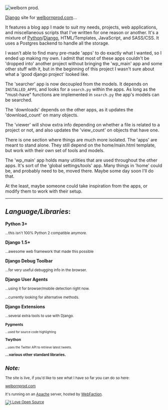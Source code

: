 ![welborn prod.](http://welbornprod.com/static/images/welbornprod-logo.png)

[Django] site for [welbornprod.com]...


It features a blog app I made to suit my needs, projects, web applications,
and miscellaneous scripts that I've written for one reason or another.
It's a mixture of [Python]/[Django], HTML/Templates, JavaScript, and SASS/CSS.
It uses a Postgres backend to handle all the storage.


I wasn't able to find many pre-made 'apps' to do exactly what I wanted,
so I ended up making my own. I admit that most of these apps couldn't be
'dropped into' another project without bringing the 'wp_main' app and some
other stuff with it, but in the beginning of this project I wasn't sure about
what a 'good django project' looked like.

The 'searcher' app is now decoupled from the models. It depends on
`INSTALLED_APPS`, and looks for a `search.py` within the apps. As long as the
"must-have" functions are implemented in `search.py` the app's models can
be searched.

The 'downloads' depends on the other apps, as it updates the 'download_count'
on many objects.

The 'viewer' will show extra info depending on whether a file is related to a
project or not, and also updates the 'view_count' on objects that have one.


There is one section where things are much more isolated. The 'apps' are meant
to stand alone. They still depend on the home/main.html template,
but work with their own set of tools and models.


The 'wp_main' app holds many utilities that are used throughout the other apps.
It's sort of the 'global settings/tools' app. Many things in 'home' could be,
and probably need to be, moved there. Maybe some day soon I'll do that.


At the least, maybe someone could take inspiration from the apps, or modify them
to work with their setup.


-----------------------

_*Language/Libraries*_:
-----------------------

**Python 3+**

  <small>...this isn't 100% Python 2 compatible anymore.</small>

**Django 1.5+**

  <small>...awesome web framework that made this possible</small>

**Django Debug Toolbar**

  <small>...for very useful debugging info in the browser.</small>

**Django User Agents**

  <small>...using it for browser/mobile detection right now. </small>

  <small>...currently looking for alternative methods.</small>

**Django Extensions**

  <small>...several extra tools to use with Django.

**Pygments**

  <small>...used for source code highlighting</small>

**Twython**

  <small>...uses the Twitter API to retrieve latest tweets.</small>


**...various other standard libraries.**



_*Note:*_
---------
The site is live, if you'd like to see what I have so far you can do so here:

[welbornprod.com]

It's running on an [Apache] server, hosted by [WebFaction].

[![I Love Open Source](http://www.iloveopensource.io/images/logo-lightbg.png)](http://www.iloveopensource.io/projects/53e6d33587659fce660044fe)

   [welbornprod.com]: http://welbornprod.com "welbornprod.com"
   [welbornprod.info]: http://welbornprod.info "welbornprod.info"
   [Django]: http://djangoproject.com
   [Apache]: http://httpd.apache.org
   [Python]: http://python.org
   [WebFaction]: http://webfaction.com
